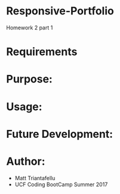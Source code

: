 # Responsive-Portfolio
Homework 2 part 1

# Requirements

# Purpose:

# Usage:
            
# Future Development:

# Author:
- Matt Triantafellu
- UCF Coding BootCamp Summer 2017
